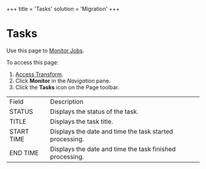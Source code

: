 +++
title = 'Tasks'
solution = 'Migration'
+++

# Tasks

<div class="use">

Use this page to [Monitor Jobs](../Use_Cases/Monitor_Jobs.htm).

</div>

To access this page:

1.  [Access Transform](../Config/Access_Transform.htm).
2.  Click <span style="font-weight: bold;">Monitor</span> in the
    <span style="font-style: italic;">Navigation</span> pane.
3.  Click the <span style="font-weight: bold;">Tasks</span> icon on the
    Page
toolbar.

|            |                                                                             |
| ---------- | --------------------------------------------------------------------------- |
| Field      | Description                                                                 |
| STATUS     | Displays the <span id="Status" class="popUpLink">status</span> of the task. |
| TITLE      | Displays the task title.                                                    |
| START TIME | Displays the date and time the task started processing.                     |
| END TIME   | Displays the date and time the task finished processing.                    |
